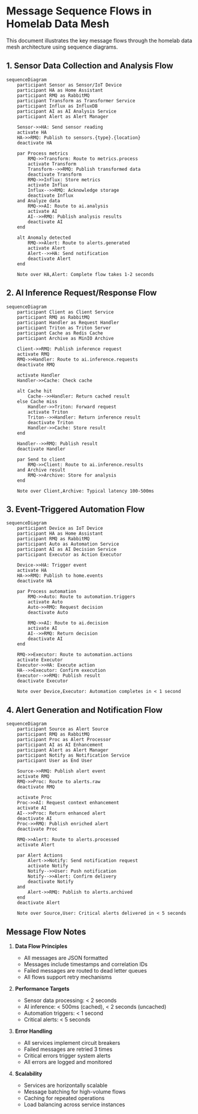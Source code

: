 # Message Sequence Flows in Homelab Data Mesh

This document illustrates the key message flows through the homelab data mesh architecture using sequence diagrams.

## 1. Sensor Data Collection and Analysis Flow

```mermaid
sequenceDiagram
    participant Sensor as Sensor/IoT Device
    participant HA as Home Assistant
    participant RMQ as RabbitMQ
    participant Transform as Transformer Service
    participant Influx as InfluxDB
    participant AI as AI Analysis Service
    participant Alert as Alert Manager

    Sensor->>HA: Send sensor reading
    activate HA
    HA->>RMQ: Publish to sensors.{type}.{location}
    deactivate HA

    par Process metrics
        RMQ->>Transform: Route to metrics.process
        activate Transform
        Transform-->>RMQ: Publish transformed data
        deactivate Transform
        RMQ->>Influx: Store metrics
        activate Influx
        Influx-->>RMQ: Acknowledge storage
        deactivate Influx
    and Analyze data
        RMQ->>AI: Route to ai.analysis
        activate AI
        AI-->>RMQ: Publish analysis results
        deactivate AI
    end

    alt Anomaly detected
        RMQ->>Alert: Route to alerts.generated
        activate Alert
        Alert-->>HA: Send notification
        deactivate Alert
    end

    Note over HA,Alert: Complete flow takes 1-2 seconds
```

## 2. AI Inference Request/Response Flow

```mermaid
sequenceDiagram
    participant Client as Client Service
    participant RMQ as RabbitMQ
    participant Handler as Request Handler
    participant Triton as Triton Server
    participant Cache as Redis Cache
    participant Archive as MinIO Archive

    Client->>RMQ: Publish inference request
    activate RMQ
    RMQ->>Handler: Route to ai.inference.requests
    deactivate RMQ

    activate Handler
    Handler->>Cache: Check cache

    alt Cache hit
        Cache-->>Handler: Return cached result
    else Cache miss
        Handler->>Triton: Forward request
        activate Triton
        Triton-->>Handler: Return inference result
        deactivate Triton
        Handler->>Cache: Store result
    end

    Handler-->>RMQ: Publish result
    deactivate Handler

    par Send to client
        RMQ->>Client: Route to ai.inference.results
    and Archive result
        RMQ->>Archive: Store for analysis
    end

    Note over Client,Archive: Typical latency 100-500ms
```

## 3. Event-Triggered Automation Flow

```mermaid
sequenceDiagram
    participant Device as IoT Device
    participant HA as Home Assistant
    participant RMQ as RabbitMQ
    participant Auto as Automation Service
    participant AI as AI Decision Service
    participant Executor as Action Executor

    Device->>HA: Trigger event
    activate HA
    HA->>RMQ: Publish to home.events
    deactivate HA

    par Process automation
        RMQ->>Auto: Route to automation.triggers
        activate Auto
        Auto->>RMQ: Request decision
        deactivate Auto

        RMQ->>AI: Route to ai.decision
        activate AI
        AI-->>RMQ: Return decision
        deactivate AI
    end

    RMQ->>Executor: Route to automation.actions
    activate Executor
    Executor->>HA: Execute action
    HA-->>Executor: Confirm execution
    Executor-->>RMQ: Publish result
    deactivate Executor

    Note over Device,Executor: Automation completes in < 1 second
```

## 4. Alert Generation and Notification Flow

```mermaid
sequenceDiagram
    participant Source as Alert Source
    participant RMQ as RabbitMQ
    participant Proc as Alert Processor
    participant AI as AI Enhancement
    participant Alert as Alert Manager
    participant Notify as Notification Service
    participant User as End User

    Source->>RMQ: Publish alert event
    activate RMQ
    RMQ->>Proc: Route to alerts.raw
    deactivate RMQ

    activate Proc
    Proc->>AI: Request context enhancement
    activate AI
    AI-->>Proc: Return enhanced alert
    deactivate AI
    Proc->>RMQ: Publish enriched alert
    deactivate Proc

    RMQ->>Alert: Route to alerts.processed
    activate Alert

    par Alert Actions
        Alert->>Notify: Send notification request
        activate Notify
        Notify-->>User: Push notification
        Notify-->>Alert: Confirm delivery
        deactivate Notify
    and
        Alert->>RMQ: Publish to alerts.archived
    end
    deactivate Alert

    Note over Source,User: Critical alerts delivered in < 5 seconds
```

## Message Flow Notes

1. **Data Flow Principles**
   - All messages are JSON formatted
   - Messages include timestamps and correlation IDs
   - Failed messages are routed to dead letter queues
   - All flows support retry mechanisms

2. **Performance Targets**
   - Sensor data processing: < 2 seconds
   - AI inference: < 500ms (cached), < 2 seconds (uncached)
   - Automation triggers: < 1 second
   - Critical alerts: < 5 seconds

3. **Error Handling**
   - All services implement circuit breakers
   - Failed messages are retried 3 times
   - Critical errors trigger system alerts
   - All errors are logged and monitored

4. **Scalability**
   - Services are horizontally scalable
   - Message batching for high-volume flows
   - Caching for repeated operations
   - Load balancing across service instances
